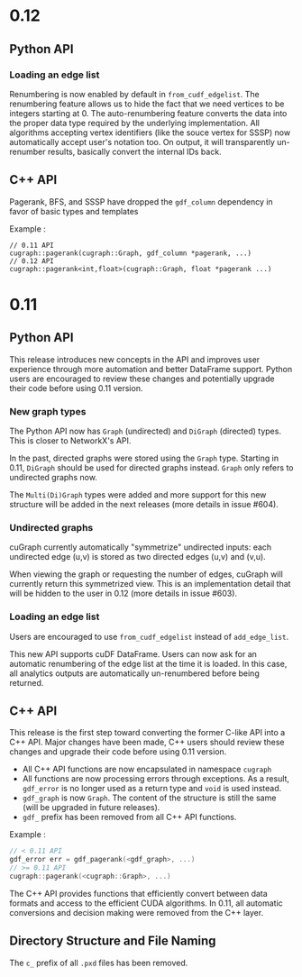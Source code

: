 # 0.12

## Python API

### Loading an edge list
Renumbering is now enabled by default in `from_cudf_edgelist`.
The renumbering feature allows us to hide the fact that we need vertices to be integers starting at 0. The auto-renumbering feature converts the data into the proper data type required by the underlying implementation. All algorithms accepting vertex identifiers (like the souce vertex for SSSP) now automatically accept user's notation too. On output, it will  transparently un-renumber results, basically convert the internal IDs back.

## C++ API
Pagerank, BFS, and SSSP have dropped the `gdf_column` dependency in favor of basic types and templates

Example :
```
// 0.11 API
cugraph::pagerank(cugraph::Graph, gdf_column *pagerank, ...)
// 0.12 API
cugraph::pagerank<int,float>(cugraph::Graph, float *pagerank ...)
```

# 0.11

## Python API

This release introduces new concepts in the API and improves user experience through more automation and better DataFrame support. Python users are encouraged to review these changes and potentially upgrade their code before using 0.11 version.

### New graph types
The Python API now has `Graph` (undirected) and `DiGraph` (directed) types. This is closer to NetworkX's API.

In the past, directed graphs were stored using the `Graph` type.
Starting in 0.11, `DiGraph` should be used for directed graphs instead. `Graph` only refers to undirected graphs now.

The `Multi(Di)Graph` types were added and more support for this new structure will be added in the next releases (more details in issue #604).

### Undirected graphs
cuGraph currently automatically "symmetrize" undirected inputs: each undirected edge (u,v) is stored as two directed edges (u,v) and (v,u).

When viewing the graph or requesting the number of edges, cuGraph will currently return this symmetrized view.
This is an implementation detail that will be hidden to the user in 0.12 (more details in issue #603).

### Loading an edge list
Users are encouraged to use `from_cudf_edgelist` instead of `add_edge_list`.

This new API supports cuDF DataFrame. Users can now ask for an automatic renumbering of the edge list at the time it is loaded.
In this case, all analytics outputs are automatically un-renumbered before being returned.

## C++ API

This release is the first step toward converting the former C-like API into a C++ API. Major changes have been made, C++ users should review these changes and upgrade their code before using 0.11 version.

- All C++ API functions are now encapsulated in namespace `cugraph`
- All functions are now processing errors through exceptions. As a result, `gdf_error` is no longer used as a return type and `void` is used instead.
- `gdf_graph` is now `Graph`. The content of the structure is still the same (will be upgraded in future releases).
- `gdf_` prefix has been removed from all C++ API functions.

Example :
```c
// < 0.11 API
gdf_error err = gdf_pagerank(<gdf_graph>, ...)
// >= 0.11 API
cugraph::pagerank(<cugraph::Graph>, ...)
```

The C++ API provides functions that efficiently convert between data formats and access to the efficient CUDA algorithms.  In 0.11, all automatic conversions and decision making were removed from the C++ layer.


## Directory Structure and File Naming
The `c_` prefix of all `.pxd` files has been removed.
